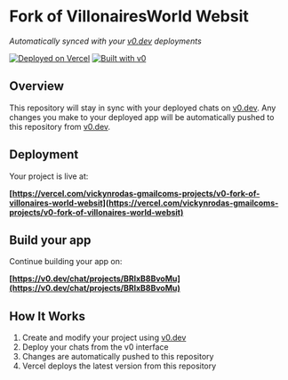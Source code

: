 # Fork of VillonairesWorld Websit

*Automatically synced with your [v0.dev](https://v0.dev) deployments*

[![Deployed on Vercel](https://img.shields.io/badge/Deployed%20on-Vercel-black?style=for-the-badge&logo=vercel)](https://vercel.com/vickynrodas-gmailcoms-projects/v0-fork-of-villonaires-world-websit)
[![Built with v0](https://img.shields.io/badge/Built%20with-v0.dev-black?style=for-the-badge)](https://v0.dev/chat/projects/BRlxB8BvoMu)

## Overview

This repository will stay in sync with your deployed chats on [v0.dev](https://v0.dev).
Any changes you make to your deployed app will be automatically pushed to this repository from [v0.dev](https://v0.dev).

## Deployment

Your project is live at:

**[https://vercel.com/vickynrodas-gmailcoms-projects/v0-fork-of-villonaires-world-websit](https://vercel.com/vickynrodas-gmailcoms-projects/v0-fork-of-villonaires-world-websit)**

## Build your app

Continue building your app on:

**[https://v0.dev/chat/projects/BRlxB8BvoMu](https://v0.dev/chat/projects/BRlxB8BvoMu)**

## How It Works

1. Create and modify your project using [v0.dev](https://v0.dev)
2. Deploy your chats from the v0 interface
3. Changes are automatically pushed to this repository
4. Vercel deploys the latest version from this repository